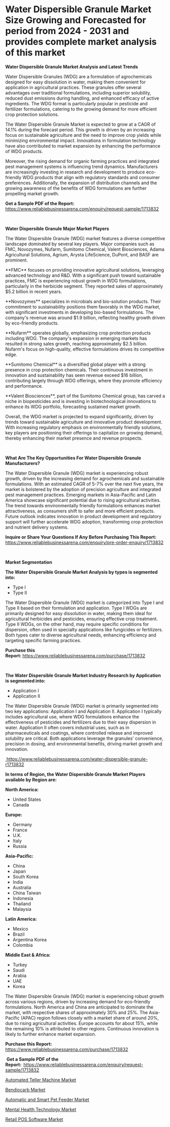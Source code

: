 <p><h1>Water Dispersible Granule Market Size Growing and Forecasted for period from 2024 - 2031 and provides complete market analysis of this market</h1></p><p><strong>Water Dispersible Granule Market Analysis and Latest Trends</strong></p>
<p><p>Water Dispersible Granules (WDG) are a formulation of agrochemicals designed for easy dissolution in water, making them convenient for application in agricultural practices. These granules offer several advantages over traditional formulations, including superior solubility, reduced dust emissions during handling, and enhanced efficacy of active ingredients. The WDG format is particularly popular in pesticide and fertilizer formulations, catering to the growing demand for more efficient crop protection solutions.</p><p>The Water Dispersible Granule Market is expected to grow at a CAGR of 14.1% during the forecast period. This growth is driven by an increasing focus on sustainable agriculture and the need to improve crop yields while minimizing environmental impact. Innovations in formulation technology have also contributed to market expansion by enhancing the performance of WDG products.</p><p>Moreover, the rising demand for organic farming practices and integrated pest management systems is influencing trend dynamics. Manufacturers are increasingly investing in research and development to produce eco-friendly WDG products that align with regulatory standards and consumer preferences. Additionally, the expansion of distribution channels and the growing awareness of the benefits of WDG formulations are further propelling market growth.</p></p>
<p><strong>Get a Sample PDF of the Report:&nbsp;</strong> <a href="https://www.reliablebusinessarena.com/enquiry/request-sample/1713832?utm_campaign=1444&utm_medium=2&utm_source=Github&utm_content=ia&utm_term=22102024&utm_id=water-dispersible-granule">https://www.reliablebusinessarena.com/enquiry/request-sample/1713832</a></p>
<p>&nbsp;</p>
<p><strong>Water Dispersible Granule Major Market Players</strong></p>
<p><p>The Water Dispersible Granule (WDG) market features a diverse competitive landscape dominated by several key players. Major companies such as FMC, Novozymes, Nufarm, Sumitomo Chemical, Valent Biosciences, Adama Agricultural Solutions, Agrium, Arysta LifeScience, DuPont, and BASF are prominent.</p><p>**FMC** focuses on providing innovative agricultural solutions, leveraging advanced technology and R&D. With a significant push toward sustainable practices, FMC is experiencing robust growth in WDG formulations, particularly in the herbicide segment. They reported sales of approximately $5.2 billion in recent years.</p><p>**Novozymes** specializes in microbials and bio-solution products. Their commitment to sustainability positions them favorably in the WDG market, with significant investments in developing bio-based formulations. The company's revenue was around $1.9 billion, reflecting healthy growth driven by eco-friendly products.</p><p>**Nufarm** operates globally, emphasizing crop protection products including WDG. The company's expansion in emerging markets has resulted in strong sales growth, reaching approximately $2.5 billion. Nufarm's focus on high-quality, effective formulations drives its competitive edge.</p><p>**Sumitomo Chemical** is a diversified global player with a strong presence in crop protection chemicals. Their continuous investment in innovation and sustainability has seen revenue exceed $16 billion, contributing largely through WDG offerings, where they promote efficiency and performance.</p><p>**Valent Biosciences**, part of the Sumitomo Chemical group, has carved a niche in biopesticides and is investing in biotechnological innovations to enhance its WDG portfolio, forecasting sustained market growth.</p><p>Overall, the WDG market is projected to expand significantly, driven by trends toward sustainable agriculture and innovative product development. With increasing regulatory emphasis on environmentally friendly solutions, key players are positioning their offerings to capitalize on growing demand, thereby enhancing their market presence and revenue prospects.</p></p>
<p>&nbsp;</p>
<p><strong>What Are The Key Opportunities For Water Dispersible Granule Manufacturers?</strong></p>
<p><p>The Water Dispersible Granule (WDG) market is experiencing robust growth, driven by the increasing demand for agrochemicals and sustainable formulations. With an estimated CAGR of 5-7% over the next five years, the market is bolstered by the adoption of precision agriculture and integrated pest management practices. Emerging markets in Asia-Pacific and Latin America showcase significant potential due to rising agricultural activities. The trend towards environmentally friendly formulations enhances market attractiveness, as consumers shift to safer and more efficient products. Future outlook indicates innovation in product development and regulatory support will further accelerate WDG adoption, transforming crop protection and nutrient delivery systems.</p></p>
<p><strong>Inquire or Share Your Questions If Any Before Purchasing This Report:</strong> <a href="https://www.reliablebusinessarena.com/enquiry/pre-order-enquiry/1713832?utm_campaign=1444&utm_medium=2&utm_source=Github&utm_content=ia&utm_term=22102024&utm_id=water-dispersible-granule">https://www.reliablebusinessarena.com/enquiry/pre-order-enquiry/1713832</a></p>
<p>&nbsp;</p>
<p><strong>Market Segmentation</strong></p>
<p><strong>The Water Dispersible Granule Market Analysis by types is segmented into:</strong></p>
<p><ul><li>Type I</li><li>Type II</li></ul></p>
<p><p>The Water Dispersible Granule (WDG) market is categorized into Type I and Type II based on their formulation and application. Type I WDGs are primarily designed for easy dissolution in water, making them ideal for agricultural herbicides and pesticides, ensuring effective crop treatment. Type II WDGs, on the other hand, may require specific conditions for dispersion, often used in specialty applications like fungicides or fertilizers. Both types cater to diverse agricultural needs, enhancing efficiency and targeting specific farming practices.</p></p>
<p><strong>Purchase this Report:&nbsp;</strong><a href="https://www.reliablebusinessarena.com/purchase/1713832?utm_campaign=1444&utm_medium=2&utm_source=Github&utm_content=ia&utm_term=22102024&utm_id=water-dispersible-granule">https://www.reliablebusinessarena.com/purchase/1713832</a></p>
<p>&nbsp;</p>
<p><strong>The Water Dispersible Granule Market Industry Research by Application is segmented into:</strong></p>
<p><ul><li>Application I</li><li>Application II</li></ul></p>
<p><p>The Water Dispersible Granule (WDG) market is primarily segmented into two key applications: Application I and Application II. Application I typically includes agricultural use, where WDG formulations enhance the effectiveness of pesticides and fertilizers due to their easy dispersion in water. Application II often covers industrial uses, such as in pharmaceuticals and coatings, where controlled release and improved solubility are critical. Both applications leverage the granules' convenience, precision in dosing, and environmental benefits, driving market growth and innovation.</p></p>
<p><a href="https://www.reliablebusinessarena.com/water-dispersible-granule-r1713832?utm_campaign=1444&utm_medium=2&utm_source=Github&utm_content=ia&utm_term=22102024&utm_id=water-dispersible-granule">&nbsp;https://www.reliablebusinessarena.com/water-dispersible-granule-r1713832</a></p>
<p><strong>In terms of Region, the Water Dispersible Granule Market Players available by Region are:</strong></p>
<p>
    <p> <strong> North America: </strong>
        <ul>
            <li>United States</li>
            <li>Canada</li>
        </ul>
        </p> 
    <p> <strong> Europe: </strong>
        <ul>
            <li>Germany</li>
            <li>France</li>
            <li>U.K.</li>
            <li>Italy</li>
            <li>Russia</li>
        </ul>
        </p> 
    <p> <strong> Asia-Pacific: </strong>
        <ul>
            <li>China</li>
            <li>Japan</li>
            <li>South Korea</li>
            <li>India</li>
            <li>Australia</li>
            <li>China Taiwan</li>
            <li>Indonesia</li>
            <li>Thailand</li>
            <li>Malaysia</li>
        </ul>
        </p> 
    <p> <strong> Latin America: </strong>
        <ul>
            <li>Mexico</li>
            <li>Brazil</li>
            <li>Argentina Korea</li>
            <li>Colombia</li>
        </ul>
        </p> 
    <p> <strong> Middle East & Africa: </strong>
        <ul>
            <li>Turkey</li>
            <li>Saudi</li>
            <li>Arabia</li>
            <li>UAE</li>
            <li>Korea</li>
        </ul>
    </p>
    </p>
<p><p>The Water Dispersible Granule (WDG) market is experiencing robust growth across various regions, driven by increasing demand for eco-friendly formulations. North America and China are anticipated to dominate the market, with respective shares of approximately 30% and 25%. The Asia-Pacific (APAC) region follows closely with a market share of around 20%, due to rising agricultural activities. Europe accounts for about 15%, while the remaining 10% is attributed to other regions. Continuous innovation is likely to further enhance market expansion.</p></p>
<p><strong>Purchase this Report: </strong><a href="https://www.reliablebusinessarena.com/purchase/1713832?utm_campaign=1444&utm_medium=2&utm_source=Github&utm_content=ia&utm_term=22102024&utm_id=water-dispersible-granule">https://www.reliablebusinessarena.com/purchase/1713832</a></p>
<p>&nbsp;<strong>Get a Sample PDF of the Report:&nbsp;&nbsp;</strong><a href="https://www.reliablebusinessarena.com/enquiry/request-sample/1713832?utm_campaign=1444&utm_medium=2&utm_source=Github&utm_content=ia&utm_term=22102024&utm_id=water-dispersible-granule">https://www.reliablebusinessarena.com/enquiry/request-sample/1713832</a></p>
<p><strong></strong></p>
<p><p><a href="https://issuu.com/reportprime-2/docs/automated-teller-machine-market-siz_aa02dbd7affceb?utm_campaign=1444&utm_medium=2&utm_source=Github&utm_content=ia&utm_term=22102024&utm_id=water-dispersible-granule">Automated Teller Machine Market</a></p><p><a href="https://github.com/AshikRahman991/Market-Research-Report-List-1/blob/main/bendiocarb-market.md?utm_campaign=1444&utm_medium=2&utm_source=Github&utm_content=ia&utm_term=22102024&utm_id=water-dispersible-granule">Bendiocarb Market</a></p><p><a href="https://issuu.com/reportprime-2/docs/automatic-and-smart-pet-feeder-mark_b84156cd46f03f?utm_campaign=1444&utm_medium=2&utm_source=Github&utm_content=ia&utm_term=22102024&utm_id=water-dispersible-granule">Automatic and Smart Pet Feeder Market</a></p><p><a href="https://www.linkedin.com/pulse/emerging-mental-health-technology-market-opportunities-analysis-uc7kc?utm_campaign=1444&utm_medium=2&utm_source=Github&utm_content=ia&utm_term=22102024&utm_id=water-dispersible-granule">Mental Health Technology Market</a></p><p><a href="https://www.linkedin.com/pulse/retail-pos-software-industry-sector-market-dynamics-future-xaboc?utm_campaign=1444&utm_medium=2&utm_source=Github&utm_content=ia&utm_term=22102024&utm_id=water-dispersible-granule">Retail POS Software Market</a></p></p>